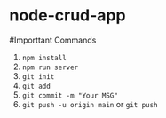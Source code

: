 # node-crud-app



#Importtant Commands
1. `npm install`
2. `npm run server`
3. `git init`
4. `git add`
5. `git commit -m "Your MSG"`
6. `git push -u origin main` or `git push`